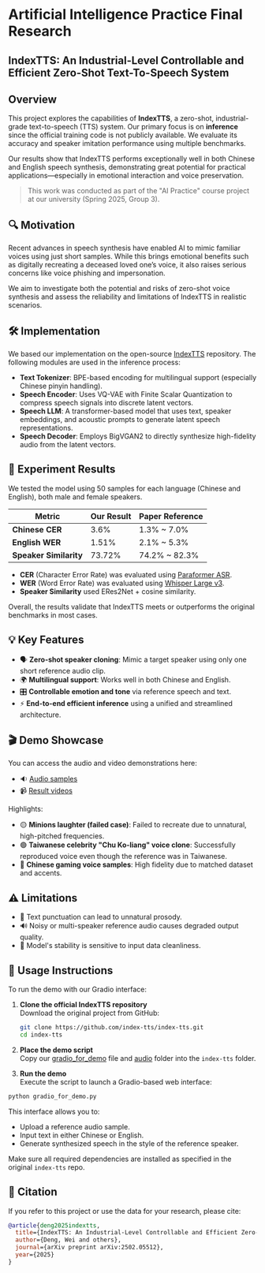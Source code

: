 # Artificial Intelligence Practice Final Research
## IndexTTS: An Industrial-Level Controllable and Efficient Zero-Shot Text-To-Speech System

## Overview

This project explores the capabilities of **IndexTTS**, a zero-shot, industrial-grade text-to-speech (TTS) system. Our primary focus is on **inference** since the official training code is not publicly available. We evaluate its accuracy and speaker imitation performance using multiple benchmarks.

Our results show that IndexTTS performs exceptionally well in both Chinese and English speech synthesis, demonstrating great potential for practical applications—especially in emotional interaction and voice preservation.

> This work was conducted as part of the "AI Practice" course project at our university (Spring 2025, Group 3).

## 🔍 Motivation

Recent advances in speech synthesis have enabled AI to mimic familiar voices using just short samples. While this brings emotional benefits such as digitally recreating a deceased loved one’s voice, it also raises serious concerns like voice phishing and impersonation.

We aim to investigate both the potential and risks of zero-shot voice synthesis and assess the reliability and limitations of IndexTTS in realistic scenarios.

## 🛠️ Implementation

We based our implementation on the open-source [IndexTTS](https://github.com/index-tts/index-tts) repository. The following modules are used in the inference process:

- **Text Tokenizer**: BPE-based encoding for multilingual support (especially Chinese pinyin handling).
- **Speech Encoder**: Uses VQ-VAE with Finite Scalar Quantization to compress speech signals into discrete latent vectors.
- **Speech LLM**: A transformer-based model that uses text, speaker embeddings, and acoustic prompts to generate latent speech representations.
- **Speech Decoder**: Employs BigVGAN2 to directly synthesize high-fidelity audio from the latent vectors.

## 🧪 Experiment Results

We tested the model using 50 samples for each language (Chinese and English), both male and female speakers.

| Metric                  | Our Result | Paper Reference      |
|-------------------------|------------|-----------------------|
| **Chinese CER**         | 3.6%       | 1.3% ~ 7.0%           |
| **English WER**         | 1.51%      | 2.1% ~ 5.3%           |
| **Speaker Similarity**  | 73.72%     | 74.2% ~ 82.3%         |

- **CER** (Character Error Rate) was evaluated using [Paraformer ASR](https://github.com/lovemefan/paraformer-python/tree/main).
- **WER** (Word Error Rate) was evaluated using [Whisper Large v3](https://github.com/openai/whisper).
- **Speaker Similarity** used ERes2Net + cosine similarity.

Overall, the results validate that IndexTTS meets or outperforms the original benchmarks in most cases.

## 💡 Key Features

- 🗣️ **Zero-shot speaker cloning**: Mimic a target speaker using only one short reference audio clip.
- 🌍 **Multilingual support**: Works well in both Chinese and English.
- 🎛️ **Controllable emotion and tone** via reference speech and text.
- ⚡ **End-to-end efficient inference** using a unified and streamlined architecture.

## 🎬 Demo Showcase

You can access the audio and video demonstrations here:

- 🔉 [Audio samples](https://drive.google.com/drive/folders/10TqtE4uSk6UIGSZQt2q6OslWq6XmWGqq?usp=drive_link)
- 📹 [Result videos](https://drive.google.com/drive/folders/1-i_7N4QSvg9pE6Ayorieh8_cxgZMaTFB?usp=drive_link)

Highlights:

- 🟡 **Minions laughter (failed case)**: Failed to recreate due to unnatural, high-pitched frequencies.
- 🟢 **Taiwanese celebrity "Chu Ko-liang" voice clone**: Successfully reproduced voice even though the reference was in Taiwanese.
- 🔵 **Chinese gaming voice samples**: High fidelity due to matched dataset and accents.

## ⚠️ Limitations

- 📍 Text punctuation can lead to unnatural prosody.
- 🔊 Noisy or multi-speaker reference audio causes degraded output quality.
- 🎯 Model's stability is sensitive to input data cleanliness.

## 🚀 Usage Instructions

To run the demo with our Gradio interface:

1. **Clone the official IndexTTS repository**  
   Download the original project from GitHub:
   ```bash
   git clone https://github.com/index-tts/index-tts.git
   cd index-tts
   ```

2. **Place the demo script**  
Copy our [gradio_for_demo](gradio_for_demo/gradio_for_demo.py) file and [audio](audio) folder into the `index-tts` folder.

3. **Run the demo**  
Execute the script to launch a Gradio-based web interface:
```bash
python gradio_for_demo.py
```
This interface allows you to:
- Upload a reference audio sample.
- Input text in either Chinese or English.
- Generate synthesized speech in the style of the reference speaker.

Make sure all required dependencies are installed as specified in the original `index-tts` repo.


## 📎 Citation

If you refer to this project or use the data for your research, please cite:

```bibtex
@article{deng2025indextts,
  title={IndexTTS: An Industrial-Level Controllable and Efficient Zero-Shot Text-To-Speech System},
  author={Deng, Wei and others},
  journal={arXiv preprint arXiv:2502.05512},
  year={2025}
}
